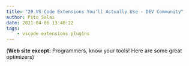 ```yaml
---
title: "20 VS Code Extensions You'll Actually Use - DEV Community"
author: Pito Salas
date: 2021-04-06 13:40:22
tags:
    - vscode extensions plugins
---
```


(**Web site except:** Programmers, know your tools! Here are some great optimizers) 
